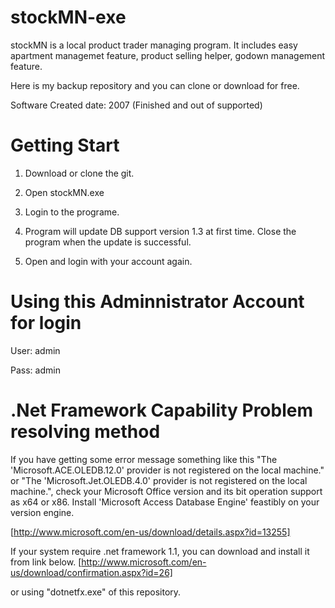 stockMN-exe
===========

stockMN is a local product trader managing program. It includes easy apartment managemet feature, product selling helper, godown management feature.

Here is my backup repository and you can clone or download for free. 

Software Created date: 2007 (Finished and out of supported)

Getting Start
=========

1. Download or clone the git.

2. Open stockMN.exe

3. Login to the programe.

4. Program will update DB support version 1.3 at first time. Close the program when the update is successful.

5. Open and login with your account again.


Using this Adminnistrator Account for login
===========================================

User: admin

Pass: admin

.Net Framework Capability Problem resolving method
==================================================
If you have getting some error message something like this "The 'Microsoft.ACE.OLEDB.12.0' provider is not registered on the local machine." or "The 'Microsoft.Jet.OLEDB.4.0' provider is not registered on the local machine.", check your Microsoft Office version and its bit operation support as x64 or x86. Install 'Microsoft Access Database Engine' feastibly on your version engine. 

[http://www.microsoft.com/en-us/download/details.aspx?id=13255]

If your system require .net framework 1.1, you can download and install it from link below.
[http://www.microsoft.com/en-us/download/confirmation.aspx?id=26]

or using "dotnetfx.exe" of this repository.
